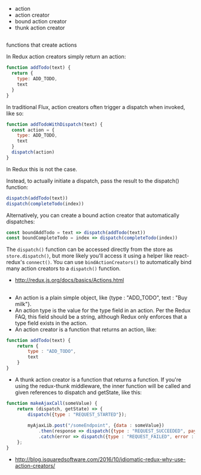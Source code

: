 - action
- action creator
- bound action creator
- thunk action creator

##

functions that create actions

In Redux action creators simply return an action:

```javascript
function addTodo(text) {
  return {
    type: ADD_TODO,
    text
  }
}
```

In traditional Flux, action creators often trigger a dispatch when invoked, like so:

```javascript
function addTodoWithDispatch(text) {
  const action = {
    type: ADD_TODO,
    text
  }
  dispatch(action)
}
```

In Redux this is not the case.

Instead, to actually initiate a dispatch, pass the result to the dispatch() function:

```javascript
dispatch(addTodo(text))
dispatch(completeTodo(index))
```

Alternatively, you can create a bound action creator that automatically dispatches:

```javascript
const boundAddTodo = text => dispatch(addTodo(text))
const boundCompleteTodo = index => dispatch(completeTodo(index))
```

The `dispatch()` function can be accessed directly from the store as `store.dispatch()`, but more likely you'll access it using a helper like react-redux's `connect()`. You can use `bindActionCreators()` to automatically bind many action creators to a `dispatch()` function.

- http://redux.js.org/docs/basics/Actions.html

##

- An action is a plain simple object, like {type : "ADD_TODO", text : "Buy milk"}.
- An action type is the value for the type field in an action. Per the Redux FAQ, this field should be a string, although Redux only enforces that a type field exists in the action.
- An action creator is a function that returns an action, like:

```javascript
function addTodo(text) {
    return {
        type : "ADD_TODO",
        text
    }
}
```

- A thunk action creator is a function that returns a function. If you're using the redux-thunk middleware, the inner function will be called and given references to dispatch and getState, like this:

```javascript
function makeAjaxCall(someValue) {
    return (dispatch, getState) => {
        dispatch({type : "REQUEST_STARTED"});
        
        myAjaxLib.post("/someEndpoint", {data : someValue})
            .then(response => dispatch({type : "REQUEST_SUCCEEDED", payload : response})
            .catch(error => dispatch({type : "REQUEST_FAILED", error : error});    
    };
}
```

- http://blog.isquaredsoftware.com/2016/10/idiomatic-redux-why-use-action-creators/
